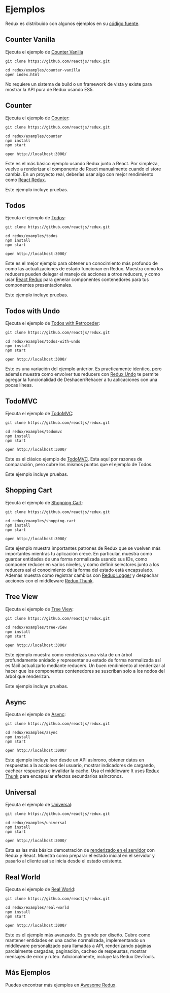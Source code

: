 # Ejemplos

Redux es distribuido con algunos ejemplos en su [código fuente](https://github.com/reactjs/redux/tree/master/examples).

## Counter Vanilla

Ejecuta el ejemplo de [Counter Vanilla](https://github.com/reactjs/redux/tree/master/examples/counter-vanilla)

```
git clone https://github.com/reactjs/redux.git

cd redux/examples/counter-vanilla
open index.html
```

No requiere un sistema de build o un framework de vista y existe para mostrar la API pura de Redux usando ES5.

## Counter

Ejecuta el ejemplo de [Counter](https://github.com/reactjs/redux/tree/master/examples/counter):

```
git clone https://github.com/reactjs/redux.git

cd redux/examples/counter
npm install
npm start

open http://localhost:3000/
```

Este es el más básico ejemplo usando Redux junto a React. Por simpleza, vuelve a renderizar el componente de React manualmente cuando el store cambia. En un proyecto real, deberías usar algo con mejor rendimiento como [React Redux](https://github.com/reactjs/react-redux).

Este ejemplo incluye pruebas.

## Todos

Ejecuta el ejemplo de [Todos](https://github.com/reactjs/redux/tree/master/examples/todos):

```
git clone https://github.com/reactjs/redux.git

cd redux/examples/todos
npm install
npm start

open http://localhost:3000/
```

Este es el mejor ejemplo para obtener un conocimiento más profundo de como las actualizaciones de estado funcionan en Redux. Muestra como los reducers pueden delegar el manejo de acciones a otros reducers, y como usar [React Redux](https://github.com/reactjs/react-redux) para generar componentes contenedores para tus componentes presentacionales.

Este ejemplo incluye pruebas.

## Todos with Undo

Ejecuta el ejemplo de [Todos with Retroceder](https://github.com/reactjs/redux/tree/master/examples/todos-with-undo):

```
git clone https://github.com/reactjs/redux.git

cd redux/examples/todos-with-undo
npm install
npm start

open http://localhost:3000/
```

Este es una variación del ejemplo anterior. Es practicamente identico, pero además muestra como envolver tus reducers con [Redux Undo](https://github.com/omnidan/redux-undo) te permite agregar la funcionalidad de Deshacer/Rehacer a tu aplicaciones con una pocas líneas.

## TodoMVC

Ejecuta el ejemplo de [TodoMVC](https://github.com/reactjs/redux/tree/master/examples/todomvc):

```
git clone https://github.com/reactjs/redux.git

cd redux/examples/todomvc
npm install
npm start

open http://localhost:3000/
```

Este es el clásico ejemplo de [TodoMVC](http://todomvc.com/). Esta aquí por razones de comparación, pero cubre los mismos puntos que el ejemplo de Todos.

Este ejemplo incluye pruebas.

## Shopping Cart

Ejecuta el ejemplo de [Shopping Cart](https://github.com/reactjs/redux/tree/master/examples/shopping-cart):

```
git clone https://github.com/reactjs/redux.git

cd redux/examples/shopping-cart
npm install
npm start

open http://localhost:3000/
```

Este ejemplo muestra importantes patrones de Redux que se vuelven más importantes mientras tu aplicación crece. En particular, muestra como guardar entidades de una forma normalizada usando sus IDs, como componer reducer en varios niveles, y como definir selectores junto a los reducers así el conocimiento de la forma del estado está encapsulado. Además muestra como registrar cambios con [Redux Logger](https://github.com/fcomb/redux-logger) y despachar acciones con el middleware [Redux Thunk](https://github.com/gaearon/redux-thunk).

## Tree View

Ejecuta el ejemplo de [Tree View](https://github.com/reactjs/redux/tree/master/examples/tree-view):

```
git clone https://github.com/reactjs/redux.git

cd redux/examples/tree-view
npm install
npm start

open http://localhost:3000/
```

Este ejemplo muestra como renderizas una vista de un árbol profundamente anidado y representar su estado de forma normalizada así es fácil actualizarlo mediante reducers. Un buen rendimiento al renderizar al hacer que los componentes contenedores se suscriban solo a los nodos del árbol que renderizan.

Este ejemplo incluye pruebas.

## Async

Ejecuta el ejemplo de [Async](https://github.com/reactjs/redux/tree/master/examples/async):

```
git clone https://github.com/reactjs/redux.git

cd redux/examples/async
npm install
npm start

open http://localhost:3000/
```

Este ejemplo incluye leer desde un API asínrono, obtener datos en respuestas a la acciones del usuario, mostrar indicadores de cargando, cachear respuestas e invalidar la cache. Usa el middleware It uses [Redux Thunk](https://github.com/gaearon/redux-thunk) para encapsular efectos secundarios asíncronos.

## Universal

Ejecuta el ejemplo de [Universal](https://github.com/reactjs/redux/tree/master/examples/universal):

```
git clone https://github.com/reactjs/redux.git

cd redux/examples/universal
npm install
npm start

open http://localhost:3000/
```

Esta es las más básica demostración de [renderizado en el servidor](../receras/render-en-el-servidor.md) con Redux y React. Muestra como preparar el estado inicial en el servidor y pasarlo al cliente así se inicia desde el estado existente.

## Real World

Ejecuta el ejemplo de [Real World](https://github.com/reactjs/redux/tree/master/examples/real-world):

```
git clone https://github.com/reactjs/redux.git

cd redux/examples/real-world
npm install
npm start

open http://localhost:3000/
```

Este es el ejemplo más avanzado. Es grande por diseño. Cubre como mantener entidades en una cache normalizada, implementando un middleware personalizado para llamadas a API, renderizando páginas parcialmente cargadas, paginación, cacheo de respeustas, mostrar mensajes de error y ruteo. Adicionalmente, incluye las Redux DevTools.

## Más Ejemplos

Puedes encontrar más ejemplos en [Awesome Redux](https://github.com/xgrommx/awesome-redux).
